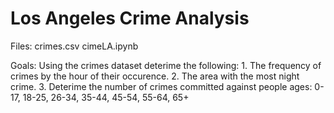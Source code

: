 # Los Angeles Crime Analysis
Files:
  crimes.csv
  cimeLA.ipynb

Goals: Using the crimes dataset deterime the following:
      1. The frequency of crimes by the hour of their occurence.
      2. The area with the most night crime.
      3. Deterime the number of crimes committed against people ages: 0-17, 18-25, 26-34, 35-44, 45-54, 55-64, 65+
